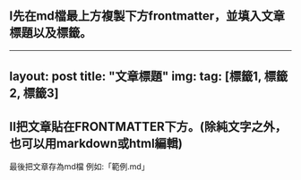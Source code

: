 ## I先在md檔最上方複製下方frontmatter，並填入文章標題以及標籤。
---
layout: post
title: "文章標題"
img:
tag: [標籤1, 標籤2, 標籤3]
---
## II把文章貼在FRONTMATTER下方。(除純文字之外，也可以用markdown或html編輯)

最後把文章存為md檔 例如:「範例.md」
